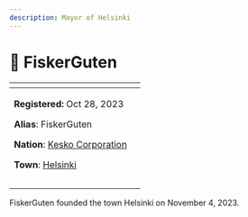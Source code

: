 ```yaml
---
description: Mayor of Helsinki
---
```


# 👤 FiskerGuten

<table data-view="cards" data-full-width="false"><thead><tr><th></th><th data-hidden data-card-cover data-type="files"></th></tr></thead><tbody><tr><td><p><strong>Registered:</strong> Oct 28, 2023</p><p><strong>Alias</strong>: FiskerGuten</p><p><strong>Nation</strong>: <a href="../nations/present-nations/kesko-corporation/">Kesko Corporation</a></p><p><strong>Town</strong>: <a href="../towns/finland-region/helsinki.md">Helsinki</a></p></td><td></td></tr><tr><td><img src="../../../.gitbook/assets/FiskerGuten-skin.png" alt=""></td><td></td></tr><tr><td></td><td></td></tr></tbody></table>

FiskerGuten founded the town Helsinki on November 4, 2023.
